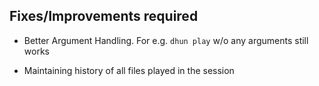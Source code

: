 ## Fixes/Improvements required

* Better Argument Handling. For e.g. `dhun play` w/o any arguments still works

* Maintaining history of all files played in the session

